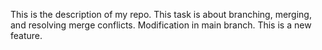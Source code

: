 This is the description of my repo.
This task is about branching, merging, and resolving merge conflicts.
Modification in main branch.
This is a new feature.
